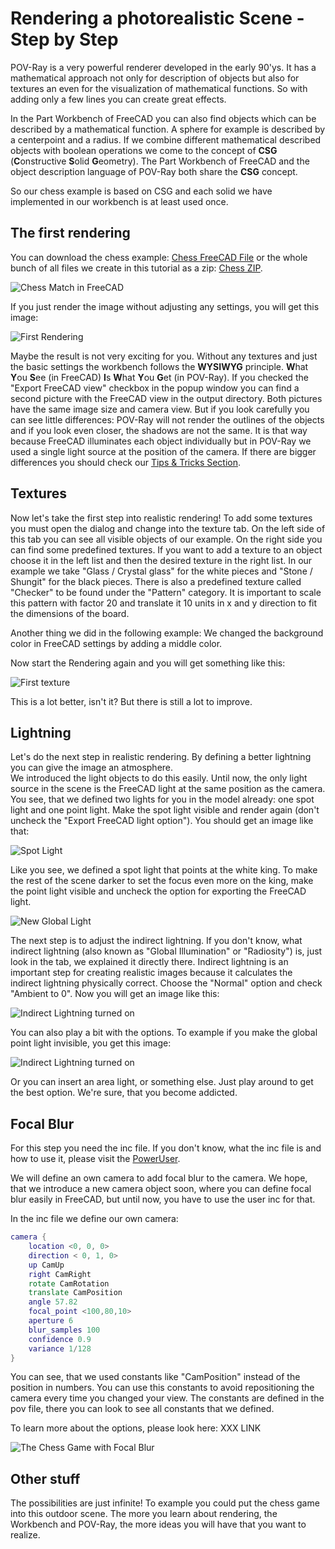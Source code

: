 # Rendering a photorealistic Scene - Step by Step

POV-Ray is a very powerful renderer developed in the early 90'ys. It has a mathematical approach not only for description of objects but also for textures an even for the visualization of mathematical functions. So with adding only a few lines you can create great effects.

In the Part Workbench of FreeCAD you can also find objects which can be described by a mathematical function. A sphere for example is described by a centerpoint and a radius. If we combine different mathematical described objects with boolean operations we come to the concept of **CSG** (**C**onstructive **S**olid **G**eometry). The Part Workbench of FreeCAD and the object description language of POV-Ray both share the **CSG** concept.

So our chess example is based on CSG and each solid we have implemented in our workbench is at least used once.

## The first rendering

You can download the chess example: [Chess FreeCAD File](Examples/Chess/Chess.FCStd) or the whole bunch of all files we create in this tutorial as a zip: [Chess ZIP](Examples/Chess.zip).

![Chess Match in FreeCAD](Examples/Chess/FirstImage/FirstImage_FC-View.png "The view of the chess match in FreeCAD")

If you just render the image without adjusting any settings, you will get this image:

![First Rendering](Examples/Chess/FirstImage/FirstImage%20(1).png "The first rendering of the chess match in POV-Ray")

Maybe the result is not very exciting for you. Without any textures and just the basic settings the workbench follows the **WYSIWYG** principle. **W**hat **Y**ou **S**ee (in FreeCAD) **I**s **W**hat **Y**ou **G**et (in POV-Ray). If you checked the "Export FreeCAD view" checkbox in the popup window you can find a second picture with the FreeCAD view in the output directory. Both pictures have the same image size and camera view. But if you look carefully you can see little differences: POV-Ray will not render the outlines of the objects and if you look even closer, the shadows are not the same. It is that way because FreeCAD illuminates each object individually but in POV-Ray we used a single light source at the position of the camera. If there are bigger differences you should check our [Tips & Tricks Section](tipsAndTricks.md).

## Textures

Now let's take the first step into realistic rendering! To add some textures you must open the dialog and change into the texture tab. On the left side of this tab you can see all visible objects of our example. On the right side you can find some predefined textures.
If you want to add a texture to an object choose it in the left list and then the desired texture in the right list. In our example we take "Glass / Crystal glass" for the white pieces and "Stone / Shungit" for the black pieces. There is also a predefined texture called "Checker" to be found under the "Pattern" category. It is important to scale this pattern with factor 20 and translate it 10 units in x and y direction to fit the dimensions of the board.

Another thing we did in the following example: We changed the background color in FreeCAD settings by adding a middle color.

Now start the Rendering again and you will get something like this:

![First texture](Examples/Chess/TexturesAndBackground/TexturesAndBackground%20(1).png "The chess model with textures and another background")

This is a lot better, isn't it? But there is still a lot to improve.

## Lightning

Let's do the next step in realistic rendering. By defining a better lightning you can give the image an atmosphere.  
We introduced the light objects to do this easily. Until now, the only light source in the scene is the FreeCAD light at the same position as the camera. You see, that we defined two lights for you in the model already: one spot light and one point light. Make the spot light visible and render again (don't uncheck the "Export FreeCAD light option"). You should get an image like that:

![Spot Light](Examples/Chess/SpotLight/SpotLight%20(1).png "The chess model a spot light pointing a the white king")

Like you see, we defined a spot light that points at the white king. To make the rest of the scene darker to set the focus even more on the king, make the point light visible and uncheck the option for exporting the FreeCAD light.

![New Global Light](Examples/Chess/PointLight/PointLight%20(1).png "The chess model with a new global light")

The next step is to adjust the indirect lightning. If you don't know, what indirect lightning (also known as "Global Illumination" or "Radiosity") is, just look in the tab, we explained it directly there. Indirect lightning is an important step for creating realistic images because it calculates the indirect lightning physically correct. Choose the "Normal" option and check "Ambient to 0". Now you will get an image like this:

![Indirect Lightning turned on](Examples/Chess/Radiosity/Radiosity%20(1).png "The chess match with indirect lightning")

You can also play a bit with the options. To example if you make the global point light invisible, you get this image:

![Indirect Lightning turned on](Examples/Chess/Radiosity/Radiosity_globalLight_off%20(1).png "The chess match with indirect lightning")

Or you can insert an area light, or something else. Just play around to get the best option. We're sure, that you become addicted.

## Focal Blur

For this step you need the inc file. If you don't know, what the inc file is and how to use it, please visit the [PowerUser](PowerUser.md).

We will define an own camera to add focal blur to the camera. We hope, that we introduce a new camera object soon, where you can define focal blur easily in FreeCAD, but until now, you have to use the user inc for that.

In the inc file we define our own camera:

```pov
camera {
    location <0, 0, 0>
    direction < 0, 1, 0>
    up CamUp
    right CamRight
    rotate CamRotation
    translate CamPosition
    angle 57.82
    focal_point <100,80,10>
    aperture 6
    blur_samples 100
    confidence 0.9
    variance 1/128
}
```

You can see, that we used constants like "CamPosition" instead of the position in numbers. You can use this constants to avoid repositioning the camera every time you changed your view. The constants are defined in the pov file, there you can look to see all constants that we defined.

To learn more about the options, please look here: XXX LINK

![The Chess Game with Focal Blur](Examples/Chess/FocalBlur/ChessFocalBlur%20(1).png)

## Other stuff

The possibilities are just infinite! To example you could put the chess game into this outdoor scene.
The more you learn about rendering, the Workbench and POV-Ray, the more ideas you will have that you want to realize.
